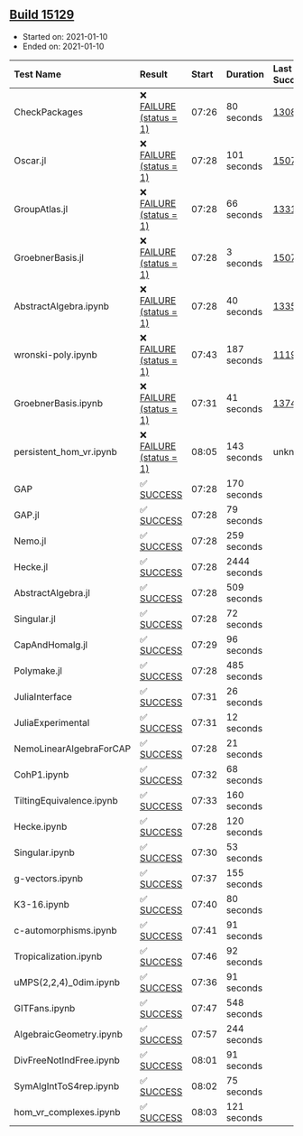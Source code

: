 ## [Build 15129](https://oscarci.mathematik.uni-kl.de/job/oscar/15129/)

* Started on: 2021-01-10
* Ended on: 2021-01-10

| Test Name    | Result | Start | Duration | Last Success | First Failure |
|:-------------|:-------|:------|:---------|:-------------|:--------------|
| CheckPackages | ❌ [FAILURE (status = 1)](https://oscarci.mathematik.uni-kl.de/job/oscar/15129/artifact/logs/build-15129/CheckPackages.log) | 07:26 | 80 seconds | [13085](https://oscarci.mathematik.uni-kl.de/job/oscar/13085/) | [13086](https://oscarci.mathematik.uni-kl.de/job/oscar/13086/) |
| Oscar.jl | ❌ [FAILURE (status = 1)](https://oscarci.mathematik.uni-kl.de/job/oscar/15129/artifact/logs/build-15129/Oscar.jl.log) | 07:28 | 101 seconds | [15079](https://oscarci.mathematik.uni-kl.de/job/oscar/15079/) | [15080](https://oscarci.mathematik.uni-kl.de/job/oscar/15080/) |
| GroupAtlas.jl | ❌ [FAILURE (status = 1)](https://oscarci.mathematik.uni-kl.de/job/oscar/15129/artifact/logs/build-15129/GroupAtlas.jl.log) | 07:28 | 66 seconds | [13311](https://oscarci.mathematik.uni-kl.de/job/oscar/13311/) | [13312](https://oscarci.mathematik.uni-kl.de/job/oscar/13312/) |
| GroebnerBasis.jl | ❌ [FAILURE (status = 1)](https://oscarci.mathematik.uni-kl.de/job/oscar/15129/artifact/logs/build-15129/GroebnerBasis.jl.log) | 07:28 | 3 seconds | [15079](https://oscarci.mathematik.uni-kl.de/job/oscar/15079/) | [15080](https://oscarci.mathematik.uni-kl.de/job/oscar/15080/) |
| AbstractAlgebra.ipynb | ❌ [FAILURE (status = 1)](https://oscarci.mathematik.uni-kl.de/job/oscar/15129/artifact/logs/build-15129/AbstractAlgebra.ipynb.log) | 07:28 | 40 seconds | [13355](https://oscarci.mathematik.uni-kl.de/job/oscar/13355/) | [13356](https://oscarci.mathematik.uni-kl.de/job/oscar/13356/) |
| wronski-poly.ipynb | ❌ [FAILURE (status = 1)](https://oscarci.mathematik.uni-kl.de/job/oscar/15129/artifact/logs/build-15129/wronski-poly.ipynb.log) | 07:43 | 187 seconds | [11192](https://oscarci.mathematik.uni-kl.de/job/oscar/11192/) | [11193](https://oscarci.mathematik.uni-kl.de/job/oscar/11193/) |
| GroebnerBasis.ipynb | ❌ [FAILURE (status = 1)](https://oscarci.mathematik.uni-kl.de/job/oscar/15129/artifact/logs/build-15129/GroebnerBasis.ipynb.log) | 07:31 | 41 seconds | [13748](https://oscarci.mathematik.uni-kl.de/job/oscar/13748/) | [13749](https://oscarci.mathematik.uni-kl.de/job/oscar/13749/) |
| persistent_hom_vr.ipynb | ❌ [FAILURE (status = 1)](https://oscarci.mathematik.uni-kl.de/job/oscar/15129/artifact/logs/build-15129/persistent_hom_vr.ipynb.log) | 08:05 | 143 seconds | unknown | unknown |
| GAP | ✅ [SUCCESS](https://oscarci.mathematik.uni-kl.de/job/oscar/15129/artifact/logs/build-15129/GAP.log) | 07:28 | 170 seconds |  |  |
| GAP.jl | ✅ [SUCCESS](https://oscarci.mathematik.uni-kl.de/job/oscar/15129/artifact/logs/build-15129/GAP.jl.log) | 07:28 | 79 seconds |  |  |
| Nemo.jl | ✅ [SUCCESS](https://oscarci.mathematik.uni-kl.de/job/oscar/15129/artifact/logs/build-15129/Nemo.jl.log) | 07:28 | 259 seconds |  |  |
| Hecke.jl | ✅ [SUCCESS](https://oscarci.mathematik.uni-kl.de/job/oscar/15129/artifact/logs/build-15129/Hecke.jl.log) | 07:28 | 2444 seconds |  |  |
| AbstractAlgebra.jl | ✅ [SUCCESS](https://oscarci.mathematik.uni-kl.de/job/oscar/15129/artifact/logs/build-15129/AbstractAlgebra.jl.log) | 07:28 | 509 seconds |  |  |
| Singular.jl | ✅ [SUCCESS](https://oscarci.mathematik.uni-kl.de/job/oscar/15129/artifact/logs/build-15129/Singular.jl.log) | 07:28 | 72 seconds |  |  |
| CapAndHomalg.jl | ✅ [SUCCESS](https://oscarci.mathematik.uni-kl.de/job/oscar/15129/artifact/logs/build-15129/CapAndHomalg.jl.log) | 07:29 | 96 seconds |  |  |
| Polymake.jl | ✅ [SUCCESS](https://oscarci.mathematik.uni-kl.de/job/oscar/15129/artifact/logs/build-15129/Polymake.jl.log) | 07:28 | 485 seconds |  |  |
| JuliaInterface | ✅ [SUCCESS](https://oscarci.mathematik.uni-kl.de/job/oscar/15129/artifact/logs/build-15129/JuliaInterface.log) | 07:31 | 26 seconds |  |  |
| JuliaExperimental | ✅ [SUCCESS](https://oscarci.mathematik.uni-kl.de/job/oscar/15129/artifact/logs/build-15129/JuliaExperimental.log) | 07:31 | 12 seconds |  |  |
| NemoLinearAlgebraForCAP | ✅ [SUCCESS](https://oscarci.mathematik.uni-kl.de/job/oscar/15129/artifact/logs/build-15129/NemoLinearAlgebraForCAP.log) | 07:28 | 21 seconds |  |  |
| CohP1.ipynb | ✅ [SUCCESS](https://oscarci.mathematik.uni-kl.de/job/oscar/15129/artifact/logs/build-15129/CohP1.ipynb.log) | 07:32 | 68 seconds |  |  |
| TiltingEquivalence.ipynb | ✅ [SUCCESS](https://oscarci.mathematik.uni-kl.de/job/oscar/15129/artifact/logs/build-15129/TiltingEquivalence.ipynb.log) | 07:33 | 160 seconds |  |  |
| Hecke.ipynb | ✅ [SUCCESS](https://oscarci.mathematik.uni-kl.de/job/oscar/15129/artifact/logs/build-15129/Hecke.ipynb.log) | 07:28 | 120 seconds |  |  |
| Singular.ipynb | ✅ [SUCCESS](https://oscarci.mathematik.uni-kl.de/job/oscar/15129/artifact/logs/build-15129/Singular.ipynb.log) | 07:30 | 53 seconds |  |  |
| g-vectors.ipynb | ✅ [SUCCESS](https://oscarci.mathematik.uni-kl.de/job/oscar/15129/artifact/logs/build-15129/g-vectors.ipynb.log) | 07:37 | 155 seconds |  |  |
| K3-16.ipynb | ✅ [SUCCESS](https://oscarci.mathematik.uni-kl.de/job/oscar/15129/artifact/logs/build-15129/K3-16.ipynb.log) | 07:40 | 80 seconds |  |  |
| c-automorphisms.ipynb | ✅ [SUCCESS](https://oscarci.mathematik.uni-kl.de/job/oscar/15129/artifact/logs/build-15129/c-automorphisms.ipynb.log) | 07:41 | 91 seconds |  |  |
| Tropicalization.ipynb | ✅ [SUCCESS](https://oscarci.mathematik.uni-kl.de/job/oscar/15129/artifact/logs/build-15129/Tropicalization.ipynb.log) | 07:46 | 92 seconds |  |  |
| uMPS(2,2,4)_0dim.ipynb | ✅ [SUCCESS](https://oscarci.mathematik.uni-kl.de/job/oscar/15129/artifact/logs/build-15129/uMPS-2-2-4-_0dim.ipynb.log) | 07:36 | 91 seconds |  |  |
| GITFans.ipynb | ✅ [SUCCESS](https://oscarci.mathematik.uni-kl.de/job/oscar/15129/artifact/logs/build-15129/GITFans.ipynb.log) | 07:47 | 548 seconds |  |  |
| AlgebraicGeometry.ipynb | ✅ [SUCCESS](https://oscarci.mathematik.uni-kl.de/job/oscar/15129/artifact/logs/build-15129/AlgebraicGeometry.ipynb.log) | 07:57 | 244 seconds |  |  |
| DivFreeNotIndFree.ipynb | ✅ [SUCCESS](https://oscarci.mathematik.uni-kl.de/job/oscar/15129/artifact/logs/build-15129/DivFreeNotIndFree.ipynb.log) | 08:01 | 91 seconds |  |  |
| SymAlgIntToS4rep.ipynb | ✅ [SUCCESS](https://oscarci.mathematik.uni-kl.de/job/oscar/15129/artifact/logs/build-15129/SymAlgIntToS4rep.ipynb.log) | 08:02 | 75 seconds |  |  |
| hom_vr_complexes.ipynb | ✅ [SUCCESS](https://oscarci.mathematik.uni-kl.de/job/oscar/15129/artifact/logs/build-15129/hom_vr_complexes.ipynb.log) | 08:03 | 121 seconds |  |  |
